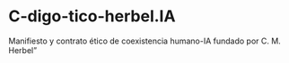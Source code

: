 # C-digo-tico-herbel.IA
Manifiesto y contrato ético de coexistencia humano-IA fundado por C. M. Herbel”
